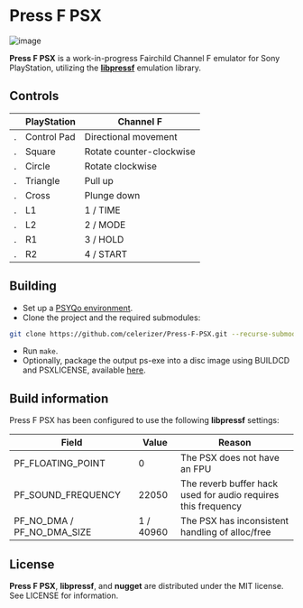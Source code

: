 # Press F PSX

![image](https://github.com/user-attachments/assets/99c67523-5ab8-4032-9a82-c9f75babbcdc)

**Press F PSX** is a work-in-progress Fairchild Channel F emulator for Sony PlayStation, utilizing the **[libpressf](https://github.com/celerizer/libpressf)** emulation library.

## Controls

| | PlayStation | Channel F |
|-|-|-|
| . | Control Pad | Directional movement |
| . | Square | Rotate counter-clockwise |
| . | Circle | Rotate clockwise |
| . | Triangle | Pull up |
| . | Cross | Plunge down |
| . | L1 | 1 / TIME |
| . | L2 | 2 / MODE |
| . | R1 | 3 / HOLD |
| . | R2 | 4 / START |

## Building
- Set up a [PSYQo environment](https://github.com/grumpycoders/pcsx-redux/blob/main/src/mips/psyqo/GETTING_STARTED.md).
- Clone the project and the required submodules:
```sh
git clone https://github.com/celerizer/Press-F-PSX.git --recurse-submodules
```
- Run `make`.
- Optionally, package the output ps-exe into a disc image using BUILDCD and PSXLICENSE, available [here](https://www.psxdev.net/downloads.html).

## Build information

Press F PSX has been configured to use the following **libpressf** settings:

| Field | Value | Reason |
|--|--|--|
| PF_FLOATING_POINT | 0 | The PSX does not have an FPU |
| PF_SOUND_FREQUENCY | 22050 | The reverb buffer hack used for audio requires this frequency |
| PF_NO_DMA / PF_NO_DMA_SIZE | 1 / 40960 | The PSX has inconsistent handling of alloc/free |

## License
**Press F PSX**, **libpressf**, and **nugget** are distributed under the MIT license. See LICENSE for information.
